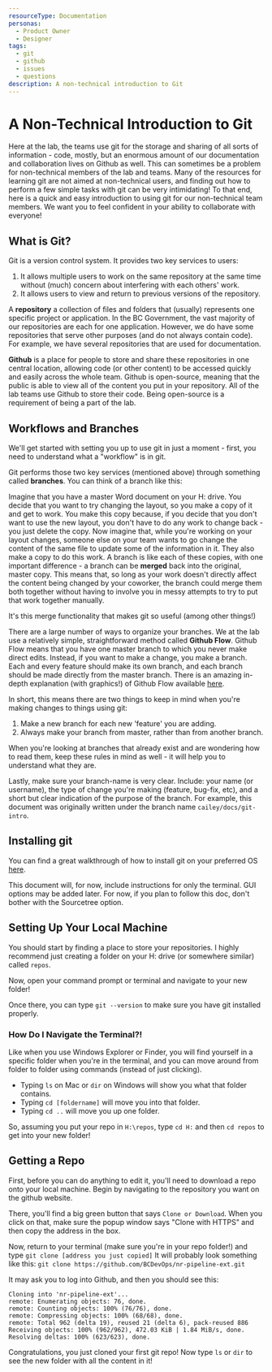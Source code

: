 ```yaml
---
resourceType: Documentation
personas: 
  - Product Owner
  - Designer
tags:
  - git
  - github
  - issues
  - questions
description: A non-technical introduction to Git
---
```


# A Non-Technical Introduction to Git

Here at the lab, the teams use git for the storage and sharing of all sorts of information - code, mostly, but an enormous amount of our documentation and collaboration lives on Github as well.
This can sometimes be a problem for non-technical members of the lab and teams. Many of the resources for learning git are not aimed at non-technical users, and finding out how to perform a few simple tasks with git can be very intimidating!
To that end, here is a quick and easy introduction to using git for our non-technical team members. We want you to feel confident in your ability to collaborate with everyone!

## What is Git?

Git is a version control system. It provides two key services to users:
1. It allows multiple users to work on the same repository at the same time without (much) concern about interfering with each others' work.
2. It allows users to view and return to previous versions of the repository.

A **repository** a collection of files and folders that (usually) represents one specific project or application. 
In the BC Government, the vast majority of our repositories are each for one application. However, we do have some repositories that serve other purposes (and do not always contain code). For example, we have several repositories that are used for documentation.

**Github** is a place for people to store and share these repositories in one central location, allowing code (or other content) to be accessed quickly and easily across the whole team.
Github is open-source, meaning that the public is able to view all of the content you put in your repository.
All of the lab teams use Github to store their code. Being open-source is a requirement of being a part of the lab.

## Workflows and Branches

We'll get started with setting you up to use git in just a moment - first, you need to understand what a "workflow" is in git.

Git performs those two key services (mentioned above) through something called **branches**. You can think of a branch like this:

Imagine that you have a master Word document on your H: drive. You decide that you want to try changing the layout, so you make a copy of it and get to work. You make this copy because, if you decide that you don't want to use the new layout, you don't have to do any work to change back - you just delete the copy.
Now imagine that, while you're working on your layout changes, someone else on your team wants to go change the content of the same file to update some of the information in it. They also make a copy to do this work.
A branch is like each of these copies, with one important difference - a branch can be **merged** back into the original, master copy. This means that, so long as your work doesn't directly affect the content being changed by your coworker, the branch could merge them both together without having to involve you in messy attempts to try to put that work together manually.

It's this merge functionality that makes git so useful (among other things!)

There are a large number of ways to organize your branches. We at the lab use a relatively simple, straightforward method called **Github Flow**.
Github Flow means that you have one master branch to which you never make direct edits. Instead, if you want to make a change, you make a branch. Each and every feature should make its own branch, and each branch should be made directly from the master branch.
There is an amazing in-depth explanation (with graphics!) of Github Flow available [here](https://guides.github.com/introduction/flow/).

In short, this means there are two things to keep in mind when you're making changes to things using git:
1. Make a new branch for each new 'feature' you are adding.
2. Always make your branch from master, rather than from another branch.

When you're looking at branches that already exist and are wondering how to read them, keep these rules in mind as well - it will help you to understand what they are.

Lastly, make sure your branch-name is very clear. Include: your name (or username), the type of change you're making (feature, bug-fix, etc), and a short but clear indication of the purpose of the branch.
For example, this document was originally written under the branch name `cailey/docs/git-intro`. 

## Installing git

You can find a great walkthrough of how to install git on your preferred OS [here](https://www.atlassian.com/git/tutorials/install-git).

This document will, for now, include instructions for only the terminal. GUI options may be added later. For now, if you plan to follow this doc, don't bother with the Sourcetree option.

## Setting Up Your Local Machine

You should start by finding a place to store your repositories. I highly recommend just creating a folder on your H: drive (or somewhere similar) called `repos`.

Now, open your command prompt or terminal and navigate to your new folder!

Once there, you can type `git --version` to make sure you have git installed properly.

### How Do I Navigate the Terminal?!

Like when you use Windows Explorer or Finder, you will find yourself in a specific folder when you're in the terminal, and you can move around from folder to folder using commands (instead of just clicking).

* Typing `ls` on Mac or `dir` on Windows will show you what that folder contains.
* Typing `cd [foldername]` will move you into that folder.
* Typing `cd ..` will move you up one folder.

So, assuming you put your repo in `H:\repos`, type `cd H:` and then `cd repos` to get into your new folder!

## Getting a Repo

First, before you can do anything to edit it, you'll need to download a repo onto your local machine. Begin by navigating to the repository you want on the github website.

There, you'll find a big green button that says `Clone or Download`. When you click on that, make sure the popup window says "Clone with HTTPS" and then copy the address in the box.

Now, return to your terminal (make sure you're in your repo folder!) and type `git clone [address you just copied]`
It will probably look something like this: `git clone https://github.com/BCDevOps/nr-pipeline-ext.git`

It may ask you to log into Github, and then you should see this:

```
Cloning into 'nr-pipeline-ext'...
remote: Enumerating objects: 76, done.
remote: Counting objects: 100% (76/76), done.
remote: Compressing objects: 100% (68/68), done.
remote: Total 962 (delta 19), reused 21 (delta 6), pack-reused 886
Receiving objects: 100% (962/962), 472.03 KiB | 1.84 MiB/s, done.
Resolving deltas: 100% (623/623), done.
```

Congratulations, you just cloned your first git repo! Now type `ls` or `dir` to see the new folder with all the content in it!
